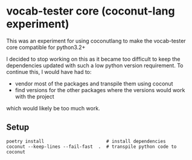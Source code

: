 # vocab-tester core (coconut-lang experiment)
This was an experiment for using coconutlang to make the vocab-tester core compatible for python3.2+  
  
I decided to stop working on this as it became too difficult to keep the dependencies updated with such a low python version requirement.
To continue this, I would have had to:
* vendor most of the packages and transpile them using coconut
* find versions for the other packages where the versions would work with the project

which would likely be too much work.


## Setup
```shell
poetry install                       # install dependencies
coconut --keep-lines --fail-fast  .  # transpile python code to coconut
```
